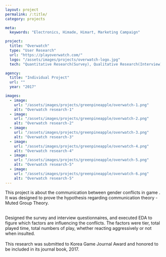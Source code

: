 ```yaml
---
layout: project
permalink: /:title/
category: projects

meta:
  keywords: "Electronics, Himade, Himart, Marketing Campaign"

project:
  title: "Overwatch"
  type: "User Research"
  url: "https://playoverwatch.com/"
  logo: "/assets/images/projects/overwatch-logo.jpg"
  tech: "Quantitative Research(Survey), Qualitative Research(Interview), Literature Review, Article Review"

agency:
  title: "Individual Project"
  url: ""
  year: "2017"

images:
  - image:
    url: "/assets/images/projects/greenpineapple/overwatch-1.png"
    alt: "Overwatch research-1"
  - image:
    url: "/assets/images/projects/greenpineapple/overwatch-2.png"
    alt: "Overwatch research-2"
  - image:
    url: "/assets/images/projects/greenpineapple/overwatch-3.png"
    alt: "Overwatch research-3"
  - image:
    url: "/assets/images/projects/greenpineapple/overwatch-4.png"
    alt: "Overwatch research-4"
  - image:
    url: "/assets/images/projects/greenpineapple/overwatch-5.png"
    alt: "Overwatch research-5"
  - image:
    url: "/assets/images/projects/greenpineapple/overwatch-6.png"
    alt: "Overwatch research-5"
---
```

<p>This project is about the communication between gender conflicts in game <Overwatch>. It was designed to prove the hypothesis regarding communication theory - Muted Group Theory. </p><br>Designed the survey and interview questionnaires, and executed EDA to figure which factors are influencing the conflicts. The factors were tier, total played time, total numbers of play, whether reacting aggressively or not when insulted.<br><br> This research was submitted to Korea Game Journal Award and honored to be included in its journal book, 2017.
